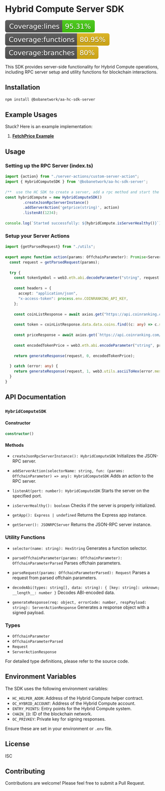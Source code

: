 # Hybrid Compute Server SDK

<img src="coverage/badge-lines.svg" alt="Line Coverage">
<img src="coverage/badge-functions.svg" alt="Function Coverage">
<img src="coverage/badge-branches.svg" alt="Branch Coverage">

This SDK provides server-side functionality for Hybrid Compute operations, including RPC server setup and utility functions for blockchain interactions.

## Installation

```bash
npm install @bobanetwork/aa-hc-sdk-server
```

## Example Usages

Stuck? Here is an example implementation:
1. **[FetchPrice Example](https://github.com/bobanetwork/aa-hc-example)**

## Usage

### Setting up the RPC Server (index.ts)

```typescript
import {action} from "./server-actions/custom-server-action";
import { HybridComputeSDK } from '@bobanetwork/aa-hc-sdk-server';

/**  use the HC SDK to create a server, add a rpc method and start the server */
const hybridCompute = new HybridComputeSDK()
        .createJsonRpcServerInstance()
        .addServerAction('getprice(string)', action)
        .listenAt(1234);

console.log(`Started successfully: ${hybridCompute.isServerHealthy()}`)

```

### Setup your Server Actions

```typescript
import {getParsedRequest} from "./utils";

export async function action(params: OffchainParameter): Promise<ServerActionResponse> {
  const request = getParsedRequest(params);

  try {
    const tokenSymbol = web3.eth.abi.decodeParameter("string", request["reqBytes"]) as string;

    const headers = {
      accept: "application/json",
      "x-access-token": process.env.COINRANKING_API_KEY,
    };

    const coinListResponse = await axios.get("https://api.coinranking.com/v2/coins", {headers});
    
    const token = coinListResponse.data.data.coins.find((c: any) => c.symbol === tokenSymbol);
    
    const priceResponse = await axios.get(`https://api.coinranking.com/v2/coin/${token.uuid}/price`, {headers});
    
    const encodedTokenPrice = web3.eth.abi.encodeParameter("string", priceResponse.data.data.price);

    return generateResponse(request, 0, encodedTokenPrice);
    
  } catch (error: any) {
    return generateResponse(request, 1, web3.utils.asciiToHex(error.message));
  }
}
```

## API Documentation

### `HybridComputeSDK`

#### Constructor

```typescript
constructor()
```

#### Methods

- `createJsonRpcServerInstance(): HybridComputeSDK`
  Initializes the JSON-RPC server.

- `addServerAction(selectorName: string, fun: (params: OffchainParameter) => any): HybridComputeSDK`
  Adds an action to the RPC server.

- `listenAt(port: number): HybridComputeSDK`
  Starts the server on the specified port.

- `isServerHealthy(): boolean`
  Checks if the server is properly initialized.

- `getApp(): Express | undefined`
  Returns the Express app instance.

- `getServer(): JSONRPCServer`
  Returns the JSON-RPC server instance.

### Utility Functions

- `selector(name: string): HexString`
  Generates a function selector.

- `parseOffchainParameter(params: OffchainParameter): OffchainParameterParsed`
  Parses offchain parameters.

- `parseRequest(params: OffchainParameterParsed): Request`
  Parses a request from parsed offchain parameters.

- `decodeAbi(types: string[], data: string): { [key: string]: unknown; __length__: number }`
  Decodes ABI-encoded data.

- `generateResponse(req: object, errorCode: number, respPayload: string): ServerActionResponse`
  Generates a response object with a signed payload.

### Types

- `OffchainParameter`
- `OffchainParameterParsed`
- `Request`
- `ServerActionResponse`

For detailed type definitions, please refer to the source code.

## Environment Variables

The SDK uses the following environment variables:

- `HC_HELPER_ADDR`: Address of the Hybrid Compute helper contract.
- `OC_HYBRID_ACCOUNT`: Address of the Hybrid Compute account.
- `ENTRY_POINTS`: Entry points for the Hybrid Compute system.
- `CHAIN_ID`: ID of the blockchain network.
- `OC_PRIVKEY`: Private key for signing responses.

Ensure these are set in your environment or `.env` file.

## License

ISC

## Contributing

Contributions are welcome! Please feel free to submit a Pull Request.
